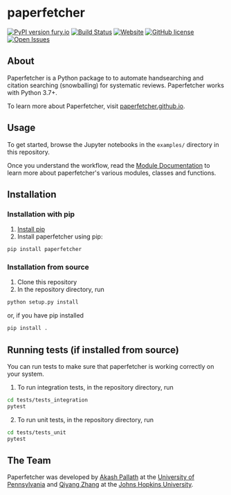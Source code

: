 # paperfetcher

[![PyPI version fury.io](https://badge.fury.io/py/paperfetcher.svg)](https://pypi.python.org/pypi/paperfetcher/)
[![Build Status](https://img.shields.io/endpoint.svg?url=https%3A%2F%2Factions-badge.atrox.dev%2Fpaperfetcher%2Fpaperfetcher%2Fbadge&style=flat)](https://actions-badge.atrox.dev/paperfetcher/paperfetcher/goto)
[![Website](https://img.shields.io/website?label=docs&url=https%3A%2F%2Fimg.shields.io%2Fwebsite%2Fhttps%2Fpaperfetcher.github.io%2Fpaperfetcher)](https://paperfetcher.github.io/paperfetcher)
[![GitHub license](https://badgen.net/github/license/paperfetcher/paperfetcher)](https://github.com/paperfetcher/paperfetcher/blob/master/LICENSE)
[![Open Issues](https://img.shields.io/github/issues-raw/paperfetcher/paperfetcher)](https://github.com/paperfetcher/paperfetcher/issues)

## About

Paperfetcher is a Python package to to automate handsearching and citation searching
(snowballing) for systematic reviews. Paperfetcher works with Python 3.7+.

To learn more about Paperfetcher, visit [paperfetcher.github.io](https://paperfetcher.github.io/).

## Usage

To get started, browse the Jupyter notebooks in the `examples/` directory in this
repository.

Once you understand the workflow, read the [Module Documentation](https://paperfetcher.github.io/paperfetcher/paperfetcher.html) to
learn more about paperfetcher's various modules, classes and functions.

## Installation

### Installation with pip

1. [Install pip](https://pip.pypa.io/en/stable/installation/)
2. Install paperfetcher using pip:
```sh
pip install paperfetcher
```

### Installation from source

1. Clone this repository
2. In the repository directory, run
```sh
python setup.py install
```
or, if you have pip installed
```sh
pip install .
```

## Running tests (if installed from source)

You can run tests to make sure that paperfetcher is working correctly on your system.

1. To run integration tests, in the repository directory, run
```sh
cd tests/tests_integration
pytest
```

2. To run unit tests, in the repository directory, run
```sh
cd tests/tests_unit
pytest
```

## The Team

Paperfetcher was developed by [Akash Pallath](https://apallath.github.io) at the [University of Pennsylvania](https://www.upenn.edu) and [Qiyang Zhang](https://qiyangzh.github.io) at the [Johns Hopkins University](https://www.jhu.edu).
